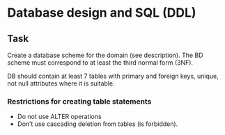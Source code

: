 # Database design and SQL (DDL)

## Task  

Create a database scheme for the domain (see description). The BD scheme must correspond to at least the third normal form (3NF).

DB should contain at least 7 tables with primary and foreign keys, unique, not null attributes where it is suitable.

### Restrictions for creating table statements
- Do not use ALTER operations 
- Don’t use cascading deletion from tables (is forbidden).
